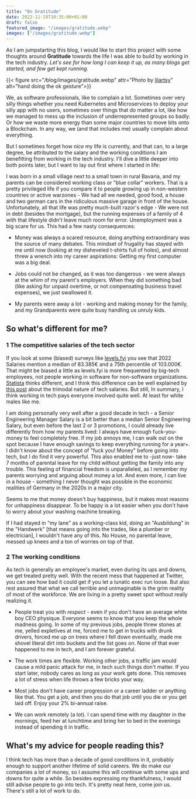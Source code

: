```yaml
---
title: "On Gratitude"
date: 2022-11-19T10:35:00+01:00
draft: false
featured_image: "/images/gratitude.webp"
images: ["/images/gratitude.webp"]
---
```


As I am jumpstarting this blog, I would like to start this project with some thoughts around **Gratitude** towards the life I was able to build by working in the tech industry. *Let's see for how long I can keep it up, as many blogs get started, and few get kept running.*


{{< figure src="/blog/images/gratitude.webp" attr="Photo by [lilartsy](https://unsplash.com/@lilartsy?utm_source=unsplash)" alt="hand doing the ok gesture">}}

We, as software professionals, like to complain a lot. Sometimes over very silly things whether you need Kubernetes and Microservices to deploy your silly app with no users, sometimes over things that do matter a lot, like how we managed to mess up the inclusion of underrepresented groups so badly. Or how we waste more energy than some major countries to move bits onto a Blockchain. In any way, we (and that includes me) usually complain about everything.

But I sometimes forget how _nice_ my life is currently, and that can, to a large degree, be attributed to the salary and the working conditions I am benefitting from working in the tech industry. I'll dive a little deeper into both points later, but I want to lay out first where I started in life:

I was born in a small village next to a small town in rural Bavaria, and my parents can be considered working class or "blue collar" workers. That is a pretty privileged life if you compare it to people growing up in non-western countries or active warzones - We had all we needed, good food, a house and two german cars in the ridiculous massive garage in front of the house. Unfortunately, all that life was pretty much-built razor's edge - We were not in debt (besides the mortgage), but the running expenses of a family of 4 with that lifestyle didn't leave much room for error. Unemployment was a big scare for us. This had a few nasty consequences:

* Money was always a scared resource, doing anything extraordinary was the source of many debates. This mindset of frugality has stayed with me until now (looking at my disheveled t-shirts full of holes), and almost threw a wrench into my career aspirations: Getting my first computer was a big deal.

* Jobs could not be changed, as it was too dangerous - we were always at the whim of my parent's employers. When they did something bad (like asking for unpaid overtime, or not compensating business travel expenses), we just swallowed it. 

* My parents were away a lot - working and making money for the family, and my Grandparents were quite busy handling us unruly kids. 

## So what's different for me?

### 1 The competitive salaries of the tech sector

If you look at some (biased) surveys like [levels.fyi](https://www.levels.fyi/t/software-engineer/locations/germany) you see that 2022 Salaries mention a median of 83.385€ and a 75th percentile of 103.000€. That might be biased a little as levels.fyi is more frequented by big-tech employees, not people working in software for non-software organizations. [Statista](https://de.statista.com/statistik/daten/studie/204507/umfrage/brutto-jahresverdienst-von-softwareentwicklern-in-deutschland/
) thinks different, and I think this difference can be well explained by [this post](https://blog.pragmaticengineer.com/software-engineering-salaries-in-the-netherlands-and-europe/) about the trimodal nature of tech salaries. But still, In summary, I think working in tech pays everyone involved quite well. At least for white males like me.

I am doing personally very well after a good decade in tech - a Senior Engineering Manager Salary is a bit better than a median Senior Engineering Salary, but even before the last 2 or 3 promotions, I could already live differently from how my parents lived: I always have enough fuck-you-money to feel completely free. If my job annoys me, I can walk out on the spot because I have enough savings to keep everything running for a year+. I didn't know about the concept of "fuck you! Money" before going into tech, but I do find it very powerful. This also enabled me to -just now- take 7 months of parental leave for my child without getting the family into any trouble. This feeling of financial freedom is unparalleled, as I remember my parents worrying and arguing about money a lot. And even more, I can live in a house - something I never thought was possible in the economic realities of Germany in the 2020s in a major city.

Seems to me that money doesn't buy happiness, but it makes most reasons for unhappiness disappear. To be happy is a lot easier when you don't have to worry about your washing machine breaking.

If I had stayed in "my lane" as a working-class kid, doing an "Ausbildung" in the "Handwerk" [that means going into the trades, like a plumber or electrician], I wouldn't have any of this. No House, no parental leave, messed up knees and a ton of worries on top of that. 

### 2 The working conditions

As tech is generally an employee's market, even during its ups and downs, we get treated pretty well. With the recent mess that happened at Twitter, you can see how bad it could get if you let a lunatic exec run loose. But also rest assured that what we call terrible and unimaginable is the grim reality of most of the workforce. We are living in a pretty sweet spot without really realizing it.

* People treat you with _respect_ - even if you don't have an average white boy CEO physique. Everyone seems to know that you keep the whole madness going. In some of my previous jobs, people threw stones at me, yelled expletives at me, forced me to get in trucks with drunk drivers, forced me up on trees where I fell down eventually, made me shovel literal dirt into buckets and the list goes on. None of that ever happened to me in tech, and I am forever grateful. 

* The work times are flexible. Working other jobs, a traffic jam would cause a mild panic attack for me, in tech such things don't matter. If you start later, nobody cares as long as your work gets done. This removes a lot of stress when life throws a few bricks your way.

* Most jobs don't have career progression or a career ladder or anything like that. You get a job, and then you do that job until you die or you get laid off. Enjoy your 2% bi-annual raise. 

* We can work remotely (a lot). I can spend time with my daughter in the mornings, feed her at lunchtime and bring her to bed in the evenings instead of spending it in traffic.


## What's my advice for people reading this?

I think tech has more than a decade of good conditions in it, probably enough to support another lifetime of solid careers. We do make our companies a lot of money, so I assume this will continue with some ups and downs for quite a while. So besides expressing my thankfulness, I would still advise people to go into tech. It's pretty neat here, come join us. There's still a lot of work to do.
